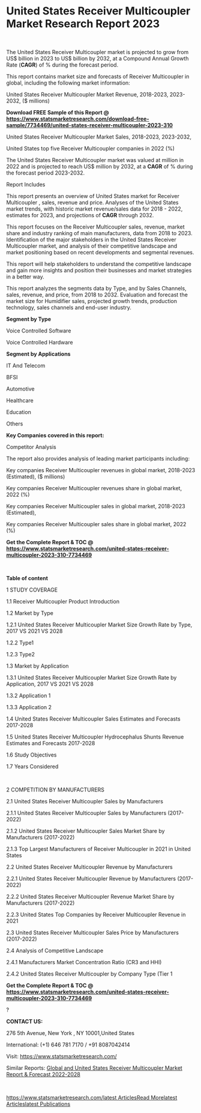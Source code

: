 <h1>United States Receiver Multicoupler Market Research Report 2023</h1><br/><p>The United States Receiver Multicoupler market is projected to grow from US$ billion in 2023 to US$ billion by 2032, at a Compound Annual Growth Rate (<strong>CAGR</strong>) of % during the forecast period.</p>
 
 
 
 <p>This report contains market size and forecasts of Receiver Multicoupler in global, including the following market information:</p>
 
 
 
 <p>United States Receiver Multicoupler Market Revenue, 2018-2023, 2023-2032, ($ millions)</p>
 
 
 
 <p><strong>Download FREE Sample of this Report @ <a href="https://www.statsmarketresearch.com/download-free-sample/7734469/united-states-receiver-multicoupler-2023-310">https://www.statsmarketresearch.com/download-free-sample/7734469/united-states-receiver-multicoupler-2023-310</a></strong></p>
 
 
 
 <p>United States Receiver Multicoupler Market Sales, 2018-2023, 2023-2032,</p>
 
 
 
 <p>United States top five Receiver Multicoupler companies in 2022 (%)</p>
 
 
 
 <p>The United States Receiver Multicoupler market was valued at million in 2022 and is projected to reach US$ million by 2032, at a <strong>CAGR</strong> of % during the forecast period 2023-2032.</p>
 
 
 
 <p>Report Includes</p>
 
 
 
 <p>This report presents an overview of United States market for Receiver Multicoupler , sales, revenue and price. Analyses of the United States market trends, with historic market revenue/sales data for 2018 - 2022, estimates for 2023, and projections of <strong>CAGR</strong> through 2032.</p>
 
 
 
 <p>This report focuses on the Receiver Multicoupler sales, revenue, market share and industry ranking of main manufacturers, data from 2018 to 2023. Identification of the major stakeholders in the United States Receiver Multicoupler market, and analysis of their competitive landscape and market positioning based on recent developments and segmental revenues.</p>
 
 
 
 <p>This report will help stakeholders to understand the competitive landscape and gain more insights and position their businesses and market strategies in a better way.</p>
 
 
 
 <p>This report analyzes the segments data by Type, and by Sales Channels, sales, revenue, and price, from 2018 to 2032. Evaluation and forecast the market size for Humidifier sales, projected growth trends, production technology, sales channels and end-user industry.</p>
 
 
 
 <p><strong>Segment by Type</strong></p>
 
 
 
 <p>Voice Controlled Software</p>
 
 
 
 <p>Voice Controlled Hardware</p>
 
 
 
 <p><strong>Segment <strong><strong>by Applications</strong></strong></strong></p>
 
 
 
 <p>IT And Telecom</p>
 
 
 
 <p>BFSI</p>
 
 
 
 <p>Automotive</p>
 
 
 
 <p>Healthcare</p>
 
 
 
 <p>Education</p>
 
 
 
 <p>Others</p>
 
 
 
 <p><strong>Key Companies covered in this report:</strong></p>
 
 
 
 <p>Competitor Analysis</p>
 
 
 
 <p>The report also provides analysis of leading market participants including:</p>
 
 
 
 <p>Key companies Receiver Multicoupler revenues in global market, 2018-2023 (Estimated), ($ millions)</p>
 
 
 
 <p>Key companies Receiver Multicoupler revenues share in global market, 2022 (%)</p>
 
 
 
 <p>Key companies Receiver Multicoupler sales in global market, 2018-2023 (Estimated),</p>
 
 
 
 <p>Key companies Receiver Multicoupler sales share in global market, 2022 (%)</p>
 
 
 
 <div><b>Get the Complete Report & TOC @ <a href="https://www.statsmarketresearch.com/united-states-receiver-multicoupler-2023-310-7734469">https://www.statsmarketresearch.com/united-states-receiver-multicoupler-2023-310-7734469</a></b></div>
 
 
 
 <p><br />
 
 <b>Table of content</b></p>
 
 
 
 <p>1 STUDY COVERAGE<br />
 
 1.1 Receiver Multicoupler Product Introduction<br />
 
 1.2 Market by Type<br />
 
 1.2.1 United States Receiver Multicoupler Market Size Growth Rate by Type, 2017 VS 2021 VS 2028<br />
 
 1.2.2 Type1<br />
 
 1.2.3 Type2<br />
 
 1.3 Market by Application<br />
 
 1.3.1 United States Receiver Multicoupler Market Size Growth Rate by Application, 2017 VS 2021 VS 2028<br />
 
 1.3.2 Application 1<br />
 
 1.3.3 Application 2<br />
 
 1.4 United States Receiver Multicoupler Sales Estimates and Forecasts 2017-2028<br />
 
 1.5 United States Receiver Multicoupler Hydrocephalus Shunts Revenue Estimates and Forecasts 2017-2028<br />
 
 1.6 Study Objectives<br />
 
 1.7 Years Considered<br />
 
 <br />
 
 2 COMPETITION BY MANUFACTURERS<br />
 
 2.1 United States Receiver Multicoupler Sales by Manufacturers<br />
 
 2.1.1 United States Receiver Multicoupler Sales by Manufacturers (2017-2022)<br />
 
 2.1.2 United States Receiver Multicoupler Sales Market Share by Manufacturers (2017-2022)<br />
 
 2.1.3 Top Largest Manufacturers of Receiver Multicoupler in 2021 in United States<br />
 
 2.2 United States Receiver Multicoupler Revenue by Manufacturers<br />
 
 2.2.1 United States Receiver Multicoupler Revenue by Manufacturers (2017-2022)<br />
 
 2.2.2 United States Receiver Multicoupler Revenue Market Share by Manufacturers (2017-2022)<br />
 
 2.2.3 United States Top Companies by Receiver Multicoupler Revenue in 2021<br />
 
 2.3 United States Receiver Multicoupler Sales Price by Manufacturers (2017-2022)<br />
 
 2.4 Analysis of Competitive Landscape<br />
 
 2.4.1 Manufacturers Market Concentration Ratio (CR3 and HHI)<br />
 
 2.4.2 United States Receiver Multicoupler by Company Type (Tier 1</p>
 
 
 
 <div><b>Get the Complete Report & TOC @ <a href="https://www.statsmarketresearch.com/united-states-receiver-multicoupler-2023-310-7734469">https://www.statsmarketresearch.com/united-states-receiver-multicoupler-2023-310-7734469</a></b></div>
 
 
 
 <p>? </p>
 
 
 
 <p><b>CONTACT US:</b><br />
 
 276 5th Avenue, New York , NY 10001,United States<br />
 
 International: (+1) 646 781 7170 / +91 8087042414<br />
 
 Visit: <a href="https://www.statsmarketresearch.com/">https://www.statsmarketresearch.com/</a><br />
 
 Similar Reports: <a href="https://www.statsmarketresearch.com/united-states-receiver-multicoupler-2023-310-7734469">Global and United States Receiver Multicoupler Market Report & Forecast 2022-2028</a><br />
 
 <br />
 
 <a href="https://gyeongbokgung.com">https://www.statsmarketresearch.com/</a><a href="https://hallyeomaritime.com">latest Articles</a><a href="https://jingwansa.com">Read More</a><a href="https://nguoiviet.jp/">latest Articles</a><a href="https://www.intelmarketresearch.com/">latest Publications</a></p>